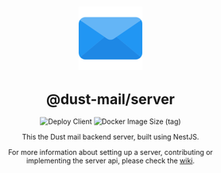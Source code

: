 <div align="center">
    <img height="128" src="https://raw.githubusercontent.com/Guusvanmeerveld/Dust-Mail/main/icons/logo-192x192.png" />
</div>

<h1 align="center">@dust-mail/server</h1>

<div align="center">
    <img src="https://github.com/Guusvanmeerveld/Dust-Mail/actions/workflows/deploy-server.yml/badge.svg" alt="Deploy Client" />
    <img alt="Docker Image Size (tag)" src="https://img.shields.io/docker/image-size/guusvanmeerveld/dust-mail/git-server?label=Server%20image%20size" />
    
</div>

<p align="center">This the Dust mail backend server, built using NestJS.</p>

<p align="center">For more information about setting up a server, contributing or implementing the server api, please check the <a href="https://github.com/Guusvanmeerveld/Dust-Mail/wiki/Server">wiki</a>.</p>
